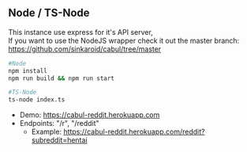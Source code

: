 ## Node / TS-Node
This instance use express for it's API server,  
If you want to use the NodeJS wrapper check it out the master branch: https://github.com/sinkaroid/cabul/tree/master

```bash
#Node
npm install
npm run build && npm run start

#TS-Node
ts-node index.ts

```
- Demo: https://cabul-reddit.herokuapp.com
- Endpoints: "/r", "/reddit"  
    - Example: https://cabul-reddit.herokuapp.com/reddit?subreddit=hentai
